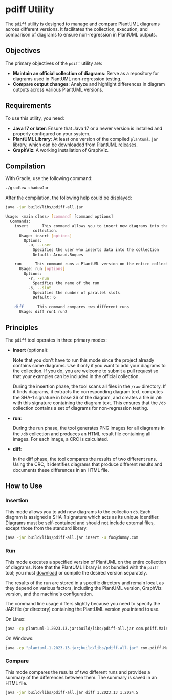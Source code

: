 # pdiff Utility

The `pdiff` utility is designed to manage and compare PlantUML diagrams across different versions.
It facilitates the collection, execution, and comparison of diagrams to ensure non-regression in PlantUML outputs.

## Objectives

The primary objectives of the `pdiff` utility are:

- **Maintain an official collection of diagrams**: Serve as a repository for diagrams used in PlantUML non-regression testing.
- **Compare output changes**: Analyze and highlight differences in diagram outputs across various PlantUML versions.

## Requirements

To use this utility, you need:

- **Java 17 or later**: Ensure that Java 17 or a newer version is installed and properly configured on your system.
- **PlantUML Library**: At least one version of the compiled `plantuml.jar` library, which can be downloaded from [PlantUML releases](https://github.com/plantuml/plantuml/releases).
- **GraphViz**: A working installation of GraphViz.


## Compilation

With Gradle, use the following command:
```sh
./gradlew shadowJar
```

After the compilation, the following help could be displayed:

```sh
java -jar build/libs/pdiff-all.jar

Usage: <main class> [command] [command options]
  Commands:
    insert      This command allows you to insert new diagrams into the 
            collection. 
      Usage: insert [options]
        Options:
          -u, --user
            Specifies the user who inserts data into the collection
            Default: Arnaud.Roques

    run      This command runs a PlantUML version on the entire collection
      Usage: run [options]
        Options:
          -r, --run
            Specifies the name of the run
          -s, --slot
            Specifies the number of parallel slots
            Default: 6

    diff      This command compares two different runs
      Usage: diff run1 run2
```



## Principles

The `pdiff` tool operates in three primary modes:

- **insert** (optional):

  Note that you don't have to run this mode since the project already contains some diagrams. Use it only if you want to add your diagrams to the collection. If you do, you are welcome to submit a pull request so that your examples can be included in the official collection.

  During the insertion phase, the tool scans all files in the `/raw` directory. If it finds diagrams, it extracts the corresponding diagram text, computes the SHA-1 signature in base 36 of the diagram, and creates a file in `/db` with this signature containing the diagram text. This ensures that the `/db` collection contains a set of diagrams for non-regression testing.


- **run**:

  During the run phase, the tool generates PNG images for all diagrams in the `/db` collection and produces an HTML result file containing all images. For each image, a CRC is calculated.

- **diff**:

  In the diff phase, the tool compares the results of two different runs. Using the CRC, it identifies diagrams that produce different results and documents these differences in an HTML file.

## How to Use

### Insertion

This mode allows you to add new diagrams to the collection `db`. Each diagram is assigned a SHA-1 signature which acts as its unique identifier.
Diagrams must be self-contained and should not include external files, except those from the standard library.


```sh
java -jar build/libs/pdiff-all.jar insert -u foo@dummy.com
```

### Run

This mode executes a specified version of PlantUML on the entire collection of diagrams. Note that the PlantUML library is not bundled with the `pdiff` tool; you must
[download](https://github.com/plantuml/plantuml/releases) or compile the desired version separately.

The results of the run are stored in a specific directory and remain local, as they depend on various factors, including the PlantUML version, GraphViz version, and the machine's configuration.

The command line usage differs slightly because you need to specify the JAR file (or directory) containing the PlantUML version you intend to use.

On Linux:

```sh
java -cp plantuml-1.2023.13.jar:build/libs/pdiff-all.jar com.pdiff.Main run
```

On Windows:
```sh
java -cp "plantuml-1.2023.13.jar;build/libs/pdiff-all.jar" com.pdiff.Main run
```


### Compare

This mode compares the results of two different runs and provides a summary of the differences between them. The summary is saved in an HTML file.

```sh
java -jar build/libs/pdiff-all.jar diff 1.2023.13 1.2024.5
```


